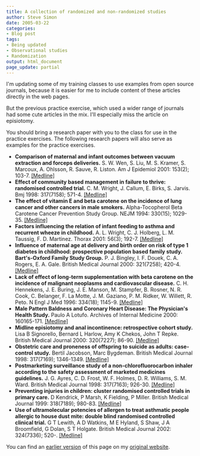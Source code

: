 ```yaml
---
title: A collection of randomized and non-randomized studies
author: Steve Simon
date: 2005-03-22
categories:
- Blog post
tags:
- Being updated
- Observational studies
- Randomization
output: html_document
page_update: partial
---
```


I'm updating some of my training classes to use examples from open
source journals, because it is easier for me to include content of these articles directly in the web pages.

But the previous practice exercise, which used a wider range of journals had some cute articles in the mix. I'll especially miss the article on episiotomy.

You should bring a research paper with you to the class for use in the practice exercises. The following research papers will also serve as examples for the practice exercises.

- **Comparison of maternal and infant outcomes between vacuum extraction and forceps deliveries.** S. W. Wen, S. Liu, M. S. Kramer, S. Marcoux, A. Ohlsson, R. Sauve, R. Liston. Am J Epidemiol 2001: 153(2); 103-7. [\[Medline\]](http://www.ncbi.nlm.nih.gov/entrez/query.fcgi?cmd=Retrieve&db=PubMed&list_uids=11159152&dopt=Abstract)
- **Effect of community based management in failure to thrive: randomised controlled trial.** C. M. Wright, J. Callum, E. Birks, S. Jarvis. Bmj 1998: 317(7158); 571-4. [\[Medline\]](http://www.ncbi.nlm.nih.gov/entrez/query.fcgi?cmd=Retrieve&db=PubMed&list_uids=9721113&dopt=Abstract)
- **The effect of vitamin E and beta carotene on the incidence of lung cancer and other cancers in male smokers.** Alpha-Tocopherol Beta Carotene Cancer Prevention Study Group. NEJM 1994: 330(15); 1029-35. [\[Medline\]](http://www.ncbi.nlm.nih.gov/entrez/query.fcgi?cmd=Retrieve&db=PubMed&list_uids=8127329&dopt=Abstract)
- **Factors influencing the relation of infant feeding to asthma and recurrent wheeze in childhood.** A. L. Wright, C. J. Holberg, L. M. Taussig, F. D. Martinez. Thorax 2001: 56(3); 192-7. [\[Medline\]](http://www.ncbi.nlm.nih.gov/entrez/query.fcgi?cmd=Retrieve&db=PubMed&list_uids=11182011&dopt=Abstract)
- **Influence of maternal age at delivery and birth order on risk of type 1 diabetes in childhood: prospective population based family study. Bart's-Oxford Family Study Group.** P. J. Bingley, I. F. Douek, C. A. Rogers, E. A. Gale. British Medical Journal 2000: 321(7258); 420-4. [\[Medline\]](http://www.ncbi.nlm.nih.gov/entrez/query.fcgi?cmd=Retrieve&db=PubMed&list_uids=10938050&dopt=Abstract)
- **Lack of effect of long-term supplementation with beta carotene on the incidence of malignant neoplasms and cardiovascular disease.** C. H. Hennekens, J. E. Buring, J. E. Manson, M. Stampfer, B. Rosner, N. R. Cook, C. Belanger, F. La Motte, J. M. Gaziano, P. M. Ridker, W. Willett, R. Peto. N Engl J Med 1996: 334(18); 1145-9. [\[Medline\]](http://www.ncbi.nlm.nih.gov/entrez/query.fcgi?cmd=Retrieve&db=PubMed&list_uids=8602179&dopt=Abstract)
- **Male Pattern Baldness and Coronary Heart Disease: The Physician's Health Study.** Paulo A Lotufo. Archives of Internal Medicine 2000: 160165-171. [\[Medline\]](http://www.ncbi.nlm.nih.gov/entrez/query.fcgi?cmd=Retrieve&db=PubMed&list_uids=10647754&dopt=Abstract)
- **Midline episiotomy and anal incontinence: retrospective cohort study.** Lisa B Signorello, Bernard L Harlow, Amy K Chekos, John T Repke. British Medical Journal 2000: 320(7227); 86-90. [\[Medline\]](http://www.ncbi.nlm.nih.gov/entrez/query.fcgi?cmd=Retrieve&db=PubMed&list_uids=10625261&dopt=Abstract)
- **Obstetric care and proneness of offspring to suicide as adults: case-control study.** Bertil Jacobson, Marc Bygdeman. British Medical Journal 1998: 317(7169); 1346-1349. [\[Medline\]](http://www.ncbi.nlm.nih.gov/entrez/query.fcgi?cmd=Retrieve&db=PubMed&list_uids=9812930&dopt=Abstract)
- **Postmarketing surveillance study of a non-chlorofluorocarbon inhaler according to the safety assessment of marketed medicines guidelines.** J. G. Ayres, C. D. Frost, W. F. Holmes, D. R. Williams, S. M. Ward. British Medical Journal 1998: 317(7163); 926-30. [\[Medline\]](http://www.ncbi.nlm.nih.gov/entrez/query.fcgi?cmd=Retrieve&db=PubMed&list_uids=9756813&dopt=Abstract)
- **Preventing injuries in children: cluster randomised controlled trials in primary care.** D Kendrick, P Marsh, K Fielding, P Miller. British Medical Journal 1999: 318(7189); 980-83. [\[Medline\]](http://www.ncbi.nlm.nih.gov/entrez/query.fcgi?cmd=Retrieve&db=PubMed&list_uids=10195971&dopt=Abstract)
- **Use of ultramolecular potencies of allergen to treat asthmatic people allergic to house dust mite: double blind randomised controlled clinical trial.** G T Lewith, A D Watkins, M E Hyland, S Shaw, J A Broomfield, G Dolan, S T Holgate. British Medical Journal 2002: 324(7336); 520-. [\[Medline\]](http://www.ncbi.nlm.nih.gov/entrez/query.fcgi?cmd=Retrieve&db=PubMed&list_uids=11872551&dopt=Abstract)

You can find an [earlier version][sim1] of this page on my [original website][sim2].


[sim1]: http://www.pmean.com/05/CollectionStudies.html
[sim2]: http://www.pmean.com/original_site.html
